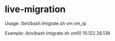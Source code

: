 # live-migration

Usage:
/bin/bash lmigrate.sh vm vm_ip

Example:
/bin/bash lmigrate.sh vm10 10.122.26.138
